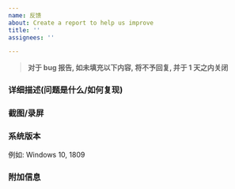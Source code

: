 ```yaml
---
name: 反馈
about: Create a report to help us improve
title: ''
assignees: ''

---
```


> **对于 bug 报告, 如未填充以下内容, 将不予回复, 并于 1 天之内关闭**

### 详细描述(问题是什么/如何复现)

### 截图/录屏

### 系统版本
 例如: Windows 10, 1809

### 附加信息

